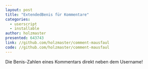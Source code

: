 ```yaml
---
layout: post
title: "ExtendedBenis für Kommentare"
categories:
  - userscript
  - installable
author: holzmaster
presented: 643743
link: //github.com/holzmaster/comment-mausfaul
code: //github.com/holzmaster/comment-mausfaul
---
```


Die Benis-Zahlen eines Kommentars direkt neben dem Username!
